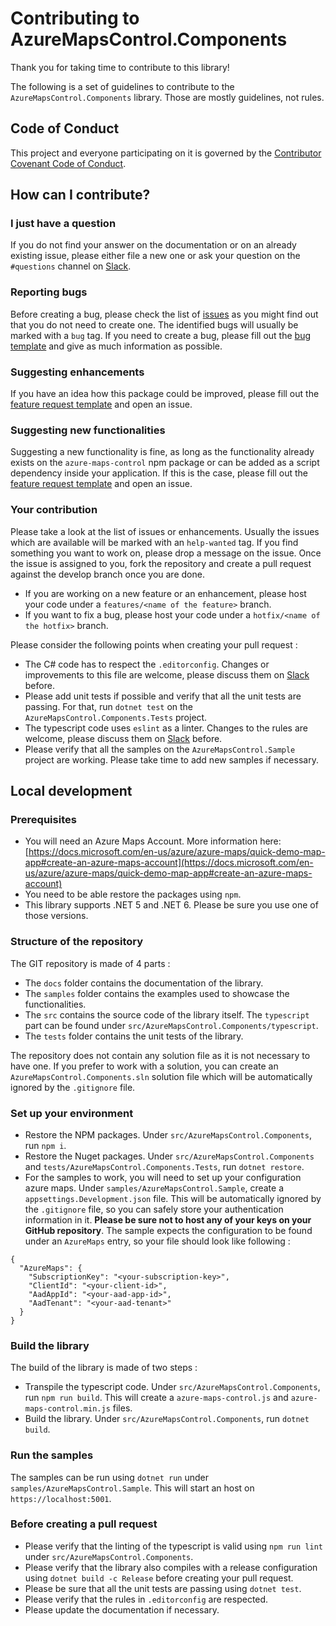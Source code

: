 # Contributing to AzureMapsControl.Components

Thank you for taking time to contribute to this library!

The following is a set of guidelines to contribute to the `AzureMapsControl.Components` library. Those are mostly guidelines, not rules. 

## Code of Conduct

This project and everyone participating on it is governed by the [Contributor Covenant Code of Conduct](./CODE_OF_CONDUCT.md).

## How can I contribute?

### I just have a question

If you do not find your answer on the documentation or on an already existing issue, please either file a new one or ask your question on the `#questions` channel on [Slack](https://azuremapscontrolcomp.slack.com/).

### Reporting bugs

Before creating a bug, please check the list of [issues](https://github.com/arnaudleclerc/AzureMapsControl.Components/issues) as you might find out that you do not need to create one. The identified bugs will usually be marked with a `bug` tag. If you need to create a bug, please fill out the [bug template](.github/ISSUE_TEMPLATE/bug_report.md) and give as much information as possible. 

### Suggesting enhancements

If you have an idea how this package could be improved, please fill out the [feature request template](.github/ISSUE_TEMPLATE/feature_request.md) and open an issue.

### Suggesting new functionalities

Suggesting a new functionality is fine, as long as the functionality already exists on the `azure-maps-control` npm package or can be added as a script dependency inside your application.  If this is the case, please fill out the [feature request template](.github/ISSUE_TEMPLATE/feature_request.md) and open an issue.

### Your contribution

Please take a look at the list of issues or enhancements. Usually the issues which are available will be marked with an `help-wanted` tag. If you find something you want to work on, please drop a message on the issue. Once the issue is assigned to you, fork the repository and create a pull request against the develop branch once you are done.

- If you are working on a new feature or an enhancement, please host your code under a `features/<name of the feature>` branch.
- If you want to fix a bug, please host your code under a `hotfix/<name of the hotfix>` branch.

Please consider the following points when creating your pull request :

- The C# code has to respect the `.editorconfig`. Changes or improvements to this file are welcome, please discuss them on [Slack](https://azuremapscontrolcomp.slack.com/) before.
- Please add unit tests if possible and verify that all the unit tests are passing. For that, run `dotnet test` on the `AzureMapsControl.Components.Tests` project.
- The typescript code uses `eslint` as a linter. Changes to the rules are welcome, please discuss them on [Slack](https://azuremapscontrolcomp.slack.com/) before.
- Please verify that all the samples on the `AzureMapsControl.Sample` project are working. Please take time to add new samples if necessary.

## Local development

### Prerequisites

- You will need an Azure Maps Account. More information here: [https://docs.microsoft.com/en-us/azure/azure-maps/quick-demo-map-app#create-an-azure-maps-account](https://docs.microsoft.com/en-us/azure/azure-maps/quick-demo-map-app#create-an-azure-maps-account)
- You need to be able restore the packages using `npm`.
- This library supports .NET 5 and .NET 6. Please be sure you use one of those versions.

### Structure of the repository

The GIT repository is made of 4 parts :
- The `docs` folder contains the documentation of the library.
- The `samples` folder contains the examples used to showcase the functionalities.
- The `src` contains the source code of the library itself. The `typescript` part can be found under `src/AzureMapsControl.Components/typescript`.
- The `tests` folder contains the unit tests of the library.

The repository does not contain any solution file as it is not necessary to have one. If you prefer to work with a solution, you can create an `AzureMapsControl.Components.sln` solution file which will be automatically ignored by the `.gitignore` file.

### Set up your environment

- Restore the NPM packages. Under `src/AzureMapsControl.Components`, run `npm i`.
- Restore the Nuget packages. Under `src/AzureMapsControl.Components` and `tests/AzureMapsControl.Components.Tests`, run `dotnet restore`.
- For the samples to work, you will need to set up your configuration azure maps. Under `samples/AzureMapsControl.Sample`, create a `appsettings.Development.json` file. This will be automatically ignored by the `.gitignore` file, so you can safely store your authentication information in it. **Please be sure not to host any of your keys on your GitHub repository**. The sample expects the configuration to be found under an `AzureMaps` entry, so your file should look like following : 

```
{
  "AzureMaps": {
    "SubscriptionKey": "<your-subscription-key>",
    "ClientId": "<your-client-id>",
    "AadAppId": "<your-aad-app-id>",
    "AadTenant": "<your-aad-tenant>"
  }
}
```

### Build the library

The build of the library is made of two steps :

- Transpile the typescript code. Under `src/AzureMapsControl.Components`, run `npm run build`. This will create a `azure-maps-control.js` and `azure-maps-control.min.js` files.
- Build the library. Under `src/AzureMapsControl.Components`, run `dotnet build`.

### Run the samples

The samples can be run using `dotnet run` under `samples/AzureMapsControl.Sample`. This will start an host on `https://localhost:5001`. 

### Before creating a pull request

- Please verify that the linting of the typescript is valid using `npm run lint` under `src/AzureMapsControl.Components`. 
- Please verify that the library also compiles with a release configuration using `dotnet build -c Release` before creating your pull request.
- Please be sure that all the unit tests are passing using `dotnet test`.
- Please verify that the rules in `.editorconfig` are respected.
- Please update the documentation if necessary.